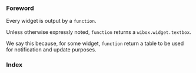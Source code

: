 ### Foreword

Every widget is output by a `function`.

Unless otherwise expressly noted, `function` returns a `wibox.widget.textbox`.

We say this because, for some widget, `function` return a table to be used for notification and update purposes.

### Index
